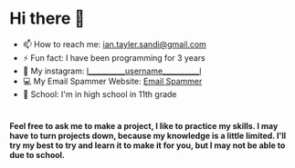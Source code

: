 # Hi there 👋
- 📫 How to reach me: ian.tayler.sandi@gmail.com
- ⚡ Fun fact: I have been programming for 3 years
- 🤡 My instagram: [l__________username__________l](https://www.instagram.com/l__________username__________l/)
- 💻 My Email Spammer Website: [Email Spammer](https://bd3d-2600-1700-c3d0-89e0-00-40.ngrok.io)
- 🏫 School: I'm in high school in 11th grade

#

**Feel free to ask me to make a project, I like to practice my skills. I may have to turn projects down, because my knowledge is a little limited. I'll try my best to try and learn it to make it for you, but I may not be able to due to school.**
